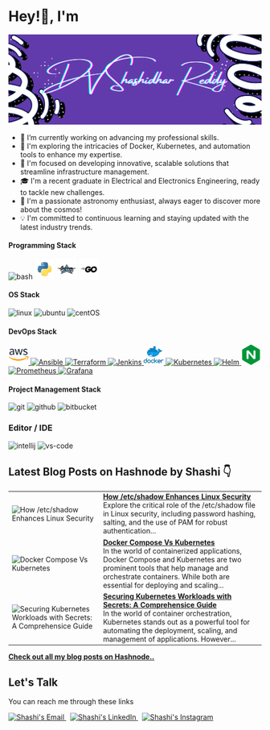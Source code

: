 # Hey!👋, I'm

![Profile Image](https://github.com/Shashi2504/Shashi2504/blob/main/Profile.png?raw=true)

- 🔭 I’m currently working on advancing my professional skills.
- 🌱 I'm exploring the intricacies of Docker, Kubernetes, and automation tools to enhance my expertise.
- 🚀 I'm focused on developing innovative, scalable solutions that streamline infrastructure management.
- 🎓 I'm a recent graduate in Electrical and Electronics Engineering, ready to tackle new challenges.
- 🌟 I'm a passionate astronomy enthusiast, always eager to discover more about the cosmos!
- 💡 I'm committed to continuous learning and staying updated with the latest industry trends.

#### Programming Stack

<p align="left"><img src="https://www.vectorlogo.zone/logos/gnu_bash/gnu_bash-icon.svg" alt="bash" title="bash" title="bash" width="40" height="40"/>  <img src="https://raw.githubusercontent.com/github/explore/80688e429a7d4ef2fca1e82350fe8e3517d3494d/topics/python/python.png" alt="python" title="python" width="40" height="40"/> <img src="https://raw.githubusercontent.com/github/explore/b15b6cf1726418913aafbf337a749dded180279d/topics/groovy/groovy.png" alt="groovy" title="groovy" width="40" height="40"/>  <img src="https://raw.githubusercontent.com/github/explore/80688e429a7d4ef2fca1e82350fe8e3517d3494d/topics/go/go.png" alt="go" title="go" width="40" height="40"/> </p>

#### OS Stack

<p align="left"><img src="https://brandlogos.net/wp-content/uploads/2020/03/Linux-logo.png" alt="linux" title="linux" width="40" height="40"/>  <img src="https://www.vectorlogo.zone/logos/ubuntu/ubuntu-icon.svg" alt="ubuntu" title="ubuntu" width="40" height="40"/>  <img src="https://www.vectorlogo.zone/logos/centos/centos-icon.svg" alt="centOS" title="centOS" width="40" height="40"/> </p>

#### DevOps Stack

<a href="https://aws.amazon.com/" target="_blank">
    <img title="AWS" height="40px" src="https://raw.githubusercontent.com/devicons/devicon/master/icons/amazonwebservices/amazonwebservices-original-wordmark.svg"/>
</a>
<a href="https://www.ansible.com/" target="_blank">
    <img title="Ansible" height="40px" src="https://www.vectorlogo.zone/logos/ansible/ansible-icon.svg"/>
</a>
<a href="https://www.terraform.io/" target="_blank">
    <img title="Terraform" height="40px" src="https://www.vectorlogo.zone/logos/terraformio/terraformio-icon.svg"/>
</a>
<a href="https://www.jenkins.io/" target="_blank">
    <img title="Jenkins" height="40px" src="https://www.vectorlogo.zone/logos/jenkins/jenkins-icon.svg"/>
</a>
</a>
<a href="https://www.docker.com/" target="_blank">
    <img title="Docker" height="40px" src="https://raw.githubusercontent.com/github/explore/80688e429a7d4ef2fca1e82350fe8e3517d3494d/topics/docker/docker.png"/>
</a>
<a href="https://kubernetes.io/" target="_blank">
    <img title="Kubernetes" height="40px" src="https://www.vectorlogo.zone/logos/kubernetes/kubernetes-icon.svg"/>
</a>
<a href="https://helm.sh/" target="_blank">
    <img title="Helm" height="40px" src="https://www.vectorlogo.zone/logos/helmsh/helmsh-icon.svg"/>
</a>
<a href="https://www.nginx.com/" target="_blank">
    <img title="Nginx" height="40px" src="https://raw.githubusercontent.com/github/explore/85cceaeeaf993ca35664dc37ea24f9237fbbfc14/topics/nginx/nginx.png"/>
</a>
<a href="https://prometheus.io/" target="_blank">
    <img title="Prometheus" height="40px" src="https://www.vectorlogo.zone/logos/prometheusio/prometheusio-icon.svg"/>
</a>
<a href="https://grafana.com/" target="_blank">
    <img title="Grafana" height="40px" src="https://www.vectorlogo.zone/logos/grafana/grafana-icon.svg"/>
</a>

#### Project Management Stack

<p align="left"><img src="https://www.vectorlogo.zone/logos/git-scm/git-scm-icon.svg" alt="git" title="git" width="40" height="40"/>  <img src="https://www.vectorlogo.zone/logos/github/github-icon.svg" alt="github" title="github" width="40" height="40"/> <img src="https://www.vectorlogo.zone/logos/bitbucket/bitbucket-icon.svg" alt="bitbucket" title="bitbucket" width="40" height="40"/>

### Editor / IDE

<img src="https://cdn.worldvectorlogo.com/logos/intellij-idea-1.svg" alt="intellij" title="intellij" width="40" height="40"/> <img src="https://www.vectorlogo.zone/logos/visualstudio_code/visualstudio_code-icon.svg" alt="vs-code" title="vs-code" width="40" height="40"/> </p>

## Latest Blog Posts on Hashnode by Shashi 👇

<!-- HASHNODE_BLOG:START -->
<table><tr><td><img src="https://cdn.hashnode.com/res/hashnode/image/upload/v1723165473847/6ec730e7-fa3e-4d8e-94db-6e556e9c8471.jpeg?w=1600&h=840&fit=crop&crop=entropy&auto=compress,format&format=webp" alt="How /etc/shadow Enhances Linux Security"></td><td><a href="https://sik2912.hashnode.dev/how-etcshadow-enhances-linux-security"><strong>How /etc/shadow Enhances Linux Security</strong></a><br>Explore the critical role of the /etc/shadow file in Linux security, including password hashing, salting, and the use of PAM for robust authentication...</td></tr><tr><td><img src="https://cdn.hashnode.com/res/hashnode/image/upload/v1723312221696/28519ef6-5abe-4a56-88b3-bf2bf7e492e2.png?w=1600&h=840&fit=crop&crop=entropy&auto=compress,format&format=webp" alt="Docker Compose Vs Kubernetes"></td><td><a href="https://sik2912.hashnode.dev/docker-compose-vs-kubernetes"><strong>Docker Compose Vs Kubernetes</strong></a><br>In the world of containerized applications, Docker Compose and Kubernetes are two prominent tools that help manage and orchestrate containers. While both are essential for deploying and scaling...</td></tr><tr><td><img src="https://cdn.hashnode.com/res/hashnode/image/upload/v1724263818175/3aeb6b51-48ef-43a2-81d9-61ae1f7005f9.png?w=1600&h=840&fit=crop&crop=entropy&auto=compress,format&format=webp" alt="Securing Kubernetes Workloads with Secrets: A Comprehensice Guide"></td><td><a href="https://sik2912.hashnode.dev/securing-kubernetes-workloads-with-secrets-a-comprehensive-guide"><strong>Securing Kubernetes Workloads with Secrets: A Comprehensice Guide</strong></a><br>In the world of container orchestration, Kubernetes stands out as a powerful tool for automating the deployment, scaling, and management of applications. However...</td></tr></table>
<!-- HASHNODE_BLOG:END -->

<b><a href="https://sik2912.hashnode.dev/">Check out all my blog posts on Hashnode..</a></b>

## Let's Talk

You can reach me through these links <br>

<div>
    <a href="mailto:shashireddy0403@gmail.com" target="_blank">
        <img alt="Shashi's Email" height="50px" src="https://user-images.githubusercontent.com/85930567/175770833-302b4ef2-faeb-421f-88eb-744737a4ad74.png" />
    </a>&nbsp;
    <a href="https://www.linkedin.com/in/d-v-shashidhar-reddy-9614291b7/" target="_blank">
        <img alt="Shashi's LinkedIn" height="50px" src="https://user-images.githubusercontent.com/85930567/175769904-8f101a4f-5415-4855-83d8-11e8c1ee37b1.png" />
    </a>&nbsp;
    <a href="https://www.instagram.com/shashi_d04/" target="_blank">
        <img alt="Shashi's Instagram" height="50px" src="https://user-images.githubusercontent.com/85930567/175769762-aa808175-4426-428d-b383-8edd363c3573.png" />
    </a>
</div>
